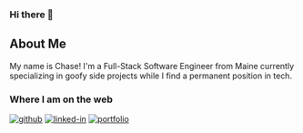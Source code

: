 ### Hi there 👋

## About Me
My name is Chase! I'm a Full-Stack Software Engineer from Maine currently specializing in goofy side projects while I find a permanent position in tech.

### Where I am on the web
[![github](https://img.shields.io/badge/GitHub-000000?style=for-the-badge&logo=GitHub&logoColor=white)](https://github.com/chasehuber)
[![linked-in](https://img.shields.io/badge/Linked_In-0077B5?style=for-the-badge&logo=LinkedIn&logoColor=white)](https://www.linkedin.com/in/chase-huber/)
[![portfolio](https://img.shields.io/badge/Portfolio-5340ff?style=for-the-badge&logo=Google-chrome&logoColor=white)](https://chasehuber.dev/)


<!--
**chasehuber/chasehuber** is a ✨ _special_ ✨ repository because its `README.md` (this file) appears on your GitHub profile.

Here are some ideas to get you started:

- 🔭 I’m currently working on ...
- 🌱 I’m currently learning ...
- 👯 I’m looking to collaborate on ...
- 🤔 I’m looking for help with ...
- 💬 Ask me about ...
- 📫 How to reach me: ...
- 😄 Pronouns: ...
- ⚡ Fun fact: ...
-->

